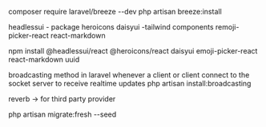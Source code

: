 composer require laravel/breeze --dev
php artisan breeze:install

headlessui - package
heroicons
daisyui -tailwind components
remoji-picker-react
react-markdown

npm install @headlessui/react @heroicons/react daisyui emoji-picker-react react-markdown uuid


broadcasting 
method in laravel whenever a client or client connect to the socket server to receive realtime updates
 php artisan install:broadcasting

 reverb -> for third party provider

 php artisan migrate:fresh --seed